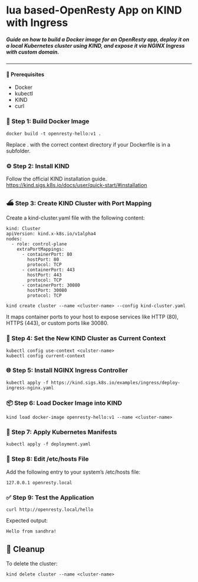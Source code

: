 # lua based-OpenResty App on KIND with Ingress
##### Guide on how to build a Docker image for an OpenResty app, deploy it on a local Kubernetes cluster using KIND, and expose it via NGINX Ingress with custom domain.
---
#### 🧱 Prerequisites

- Docker
- kubectl
- KIND
- curl
  
### 🐳 Step 1: Build Docker Image
```
docker build -t openresty-hello:v1 .
```
Replace . with the correct context directory if your Dockerfile is in a subfolder.

### ⚙️ Step 2: Install KIND
Follow the official KIND installation guide.
https://kind.sigs.k8s.io/docs/user/quick-start/#installation

### ⛴️ Step 3: Create KIND Cluster with Port Mapping
Create a kind-cluster.yaml file with the following content:
```
kind: Cluster
apiVersion: kind.x-k8s.io/v1alpha4
nodes:
  - role: control-plane
    extraPortMappings:
      - containerPort: 80
        hostPort: 80
        protocol: TCP
      - containerPort: 443
        hostPort: 443
        protocol: TCP
      - containerPort: 30080
        hostPort: 30080
        protocol: TCP
```
```
kind create cluster --name <cluster-name> --config kind-cluster.yaml
```
It maps container ports to your host to expose services like HTTP (80), HTTPS (443), or custom ports like 30080.

### 🧭 Step 4: Set the New KIND Cluster as Current Context
```
kubectl config use-context <culster-name>
kubectl config current-context
```

### 🌐 Step 5: Install NGINX Ingress Controller
```
kubectl apply -f https://kind.sigs.k8s.io/examples/ingress/deploy-ingress-nginx.yaml
```

### 📦 Step 6: Load Docker Image into KIND
```
kind load docker-image openresty-hello:v1 --name <cluster-name>
```

###  🚀 Step 7: Apply Kubernetes Manifests
```
kubectl apply -f deployment.yaml
```

### 📝 Step 8: Edit /etc/hosts File
Add the following entry to your system’s /etc/hosts file:
```
127.0.0.1 openresty.local
```

### ✅ Step 9: Test the Application
```
curl http://openresty.local/hello
```
Expected output:
```
Hello from sandhra!
```

## 🧹 Cleanup 
To delete the cluster:
```
kind delete cluster --name <cluster-name>
```



